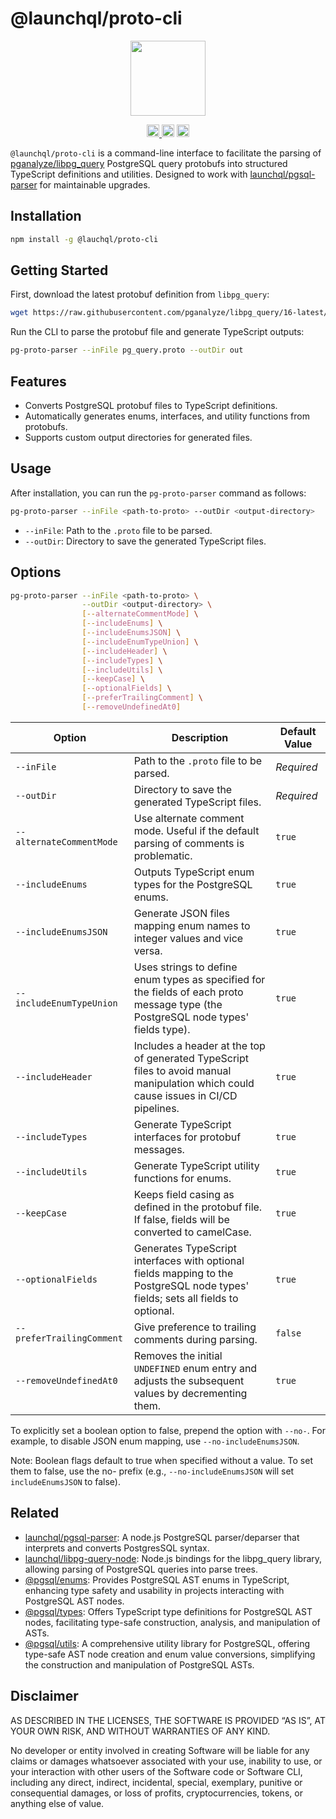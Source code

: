 # @launchql/proto-cli

<p align="center" width="100%">
  <img height="120" src="https://github.com/launchql/pgsql-parser/assets/545047/6440fa7d-918b-4a3b-8d1b-755d85de8bea" />
</p>

<p align="center" width="100%">
  <a href="https://github.com/launchql/pg-proto-parser/actions/workflows/run-tests.yaml">
    <img height="20" src="https://github.com/launchql/pg-proto-parser/actions/workflows/run-tests.yaml/badge.svg" />
  </a>
   <a href="https://github.com/launchql/pg-proto-parser/blob/main/LICENSE-MIT"><img height="20" src="https://img.shields.io/badge/license-MIT-blue.svg"></a>
   <a href="https://github.com/launchql/pg-proto-parser/blob/main/LICENSE-Apache"><img height="20" src="https://img.shields.io/badge/license-Apache-blue.svg"></a>
</p>

`@launchql/proto-cli` is a command-line interface to facilitate the parsing of [pganalyze/libpg_query](https://github.com/pganalyze/libpg_query) PostgreSQL query protobufs into structured TypeScript definitions and utilities. Designed to work with [launchql/pgsql-parser](https://github.com/launchql/pgsql-parser) for maintainable upgrades.

## Installation

```bash
npm install -g @lauchql/proto-cli
```

## Getting Started

First, download the latest protobuf definition from `libpg_query`:

```bash
wget https://raw.githubusercontent.com/pganalyze/libpg_query/16-latest/protobuf/pg_query.proto
```


Run the CLI to parse the protobuf file and generate TypeScript outputs:

```bash
pg-proto-parser --inFile pg_query.proto --outDir out
```


## Features

- Converts PostgreSQL protobuf files to TypeScript definitions.
- Automatically generates enums, interfaces, and utility functions from protobufs.
- Supports custom output directories for generated files.


## Usage

After installation, you can run the `pg-proto-parser` command as follows:

```bash
pg-proto-parser --inFile <path-to-proto> --outDir <output-directory>
```

- `--inFile`: Path to the `.proto` file to be parsed.
- `--outDir`: Directory to save the generated TypeScript files.

## Options

```bash
pg-proto-parser --inFile <path-to-proto> \
                --outDir <output-directory> \
                [--alternateCommentMode] \
                [--includeEnums] \
                [--includeEnumsJSON] \
                [--includeEnumTypeUnion] \
                [--includeHeader] \
                [--includeTypes] \
                [--includeUtils] \
                [--keepCase] \
                [--optionalFields] \
                [--preferTrailingComment] \
                [--removeUndefinedAt0]

```

| Option                        | Description                                                                                                                     | Default Value            |
|-------------------------------|---------------------------------------------------------------------------------------------------------------------------------|--------------------------|
| `--inFile`                    | Path to the `.proto` file to be parsed.                                                                                         | *Required*               |
| `--outDir`                    | Directory to save the generated TypeScript files.                                                                               | *Required*               |
| `--alternateCommentMode`      | Use alternate comment mode. Useful if the default parsing of comments is problematic.                                           | `true`                   |
| `--includeEnums`              | Outputs TypeScript enum types for the PostgreSQL enums.                                                                         | `true`                   |
| `--includeEnumsJSON`          | Generate JSON files mapping enum names to integer values and vice versa.                                                        | `true`                   |
| `--includeEnumTypeUnion`      | Uses strings to define enum types as specified for the fields of each proto message type (the PostgreSQL node types' fields type). | `true`                  |
| `--includeHeader`             | Includes a header at the top of generated TypeScript files to avoid manual manipulation which could cause issues in CI/CD pipelines. | `true`                |
| `--includeTypes`              | Generate TypeScript interfaces for protobuf messages.                                                                           | `true`                   |
| `--includeUtils`              | Generate TypeScript utility functions for enums.                                                                                | `true`                   |
| `--keepCase`                  | Keeps field casing as defined in the protobuf file. If false, fields will be converted to camelCase.                           | `true`                   |
| `--optionalFields`            | Generates TypeScript interfaces with optional fields mapping to the PostgreSQL node types' fields; sets all fields to optional. | `true`                   |
| `--preferTrailingComment`     | Give preference to trailing comments during parsing.                                                                            | `false`                  |
| `--removeUndefinedAt0`        | Removes the initial `UNDEFINED` enum entry and adjusts the subsequent values by decrementing them.                             | `true`                   |


To explicitly set a boolean option to false, prepend the option with `--no-`. For example, to disable JSON enum mapping, use `--no-includeEnumsJSON`.

Note: Boolean flags default to true when specified without a value. To set them to false, use the no- prefix (e.g., `--no-includeEnumsJSON` will set `includeEnumsJSON` to false).

## Related

* [launchql/pgsql-parser](https://github.com/launchql/pgsql-parser): A node.js PostgreSQL parser/deparser that interprets and converts PostgresSQL syntax.
* [launchql/libpg-query-node](https://github.com/launchql/libpg-query-node): Node.js bindings for the libpg_query library, allowing parsing of PostgreSQL queries into parse trees.
* [@pgsql/enums](https://github.com/launchql/pgsql-parser/tree/main/packages/enums): Provides PostgreSQL AST enums in TypeScript, enhancing type safety and usability in projects interacting with PostgreSQL AST nodes.
* [@pgsql/types](https://github.com/launchql/pgsql-parser/tree/main/packages/types): Offers TypeScript type definitions for PostgreSQL AST nodes, facilitating type-safe construction, analysis, and manipulation of ASTs.
* [@pgsql/utils](https://github.com/launchql/pgsql-parser/tree/main/packages/utils): A comprehensive utility library for PostgreSQL, offering type-safe AST node creation and enum value conversions, simplifying the construction and manipulation of PostgreSQL ASTs.

## Disclaimer

AS DESCRIBED IN THE LICENSES, THE SOFTWARE IS PROVIDED “AS IS”, AT YOUR OWN RISK, AND WITHOUT WARRANTIES OF ANY KIND.

No developer or entity involved in creating Software will be liable for any claims or damages whatsoever associated with your use, inability to use, or your interaction with other users of the Software code or Software CLI, including any direct, indirect, incidental, special, exemplary, punitive or consequential damages, or loss of profits, cryptocurrencies, tokens, or anything else of value.

